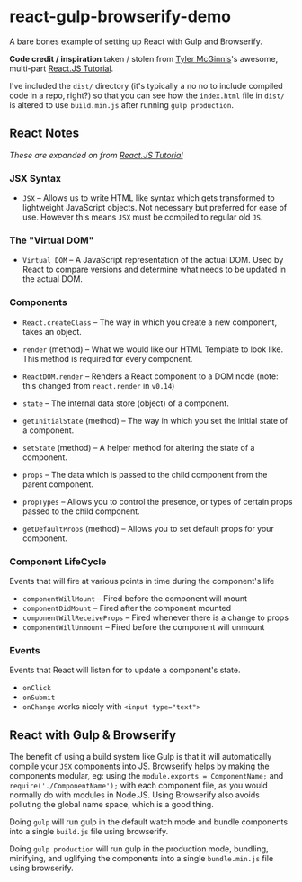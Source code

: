# react-gulp-browserify-demo
A bare bones example of setting up React with Gulp and Browserify.

**Code credit / inspiration** taken / stolen from [Tyler McGinnis](http://twitter.com/tylermcginnis33)'s awesome, multi-part [React.JS Tutorial](http://tylermcginnis.com/reactjs-tutorial-pt-2-building-react-applications-with-gulp-and-browserify/).

I've included the `dist/` directory (it's typically a no no to include compiled code in a repo, right?) so that you can see how the `index.html` file in `dist/` is altered to use `build.min.js` after running `gulp production`.  

## React Notes
*These are expanded on from [React.JS Tutorial](http://tylermcginnis.com/reactjs-tutorial-pt-2-building-react-applications-with-gulp-and-browserify/)*

### JSX Syntax
- `JSX` – Allows us to write HTML like syntax which gets transformed to lightweight JavaScript objects. Not necessary but preferred for ease of use. However this means `JSX` must be compiled to regular old `JS`.

### The "Virtual DOM"
- `Virtual DOM`  – A JavaScript representation of the actual DOM. Used by React to compare versions and determine what needs to be updated in the actual DOM.

### Components
- `React.createClass` – The way in which you create a new component, takes an object.
- `render` (method) – What we would like our HTML Template to look like. This method is required for every component.
- `ReactDOM.render` – Renders a React component to a DOM node (note: this changed from `react.render` in `v0.14`)

- `state` – The internal data store (object) of a component.
- `getInitialState` (method) – The way in which you set the initial state of a component.
- `setState` (method) – A helper method for altering the state of a component.

- `props` – The data which is passed to the child component from the parent component.
- `propTypes` – Allows you to control the presence, or types of certain props passed to the child component.
- `getDefaultProps` (method) – Allows you to set default props for your component.

### Component LifeCycle
Events that will fire at various points in time during the component's life

  - `componentWillMount` – Fired before the component will mount
  - `componentDidMount` – Fired after the component mounted
  - `componentWillReceiveProps` – Fired whenever there is a change to props
  - `componentWillUnmount` – Fired before the component will unmount

### Events
Events that React will listen for to update a component's state.

  - `onClick`
  - `onSubmit`
  - `onChange` works nicely with `<input type="text">`

## React with Gulp & Browserify
The benefit of using a build system like Gulp is that it will automatically compile your `JSX` components into JS. Browserify helps by making the components modular, eg: using the `module.exports = ComponentName;` and `require('./ComponentName');` with each component file, as you would normally do with modules in Node.JS. Using Browserify also avoids polluting the global name space, which is a good thing.

Doing `gulp` will run gulp in the default watch mode and bundle components into a single `build.js` file using browserify.

Doing `gulp production` will run gulp in the production mode, bundling, minifying, and uglifying the components into a single `bundle.min.js` file using browserify.